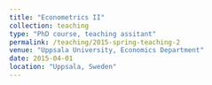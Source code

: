 ```yaml
---
title: "Econometrics II"
collection: teaching
type: "PhD course, teaching assitant"
permalink: /teaching/2015-spring-teaching-2
venue: "Uppsala University, Economics Department"
date: 2015-04-01
location: "Uppsala, Sweden"
---
```


<!-- This is a description of a teaching experience. You can use markdown like any other post.

Heading 1
======

Heading 2
======

Heading 3
====== -->
